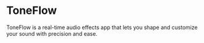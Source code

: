 # ToneFlow
ToneFlow is a real-time audio effects app that lets you shape and customize your sound with precision and ease.
